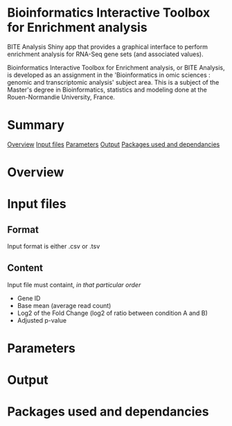 # Bioinformatics Interactive Toolbox for Enrichment analysis

BITE Analysis Shiny app that provides a graphical interface to perform enrichment analysis for RNA-Seq gene sets (and associated values).

Bioinformatics Interactive Toolbox for Enrichment analysis, or BITE Analysis, is developed as an assignment in the 'Bioinformatics in omic sciences : genomic and transcriptomic analysis' subject area. This is a subject of the Master's degree in Bioinformatics, statistics and modeling done at the Rouen-Normandie University, France.

# Summary
[Overview](https://github.com/piratevax/bite_project#overview)
[Input files](https://github.com/piratevax/bite_project#input-files)
[Parameters](https://github.com/piratevax/bite_project#parameters)
[Output](https://github.com/piratevax/bite_project#output)
[Packages used and dependancies](https://github.com/piratevax/bite_project#packages-used-and-dependancies)

# Overview

# Input files
## Format
Input format is either .csv or .tsv

## Content
Input file must containt, *in that particular order*
* Gene ID
* Base mean (average read count)
* Log2 of the Fold Change (log2 of ratio between condition A and B)
* Adjusted p-value

# Parameters


# Output


# Packages used and dependancies

